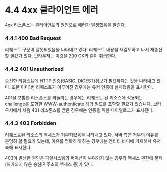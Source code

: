 # 4.4 4xx 클라이언트 에러

4xx 리스폰스는 클라이언트의 원인으로 에러가 발생했음을 알린다.

### 4.4.1 400 Bad Request

리퀘스트 구문이 잘못되었음을 나타내고 있다. 리퀘스트 내용을 재검토하고 나서 재송신할 필요가 있다. 브라우저는 이것을 200 OK와 같이 취급한다.

### 4.4.2 401 Unauthorized

송신한 리퀘스트에 HTTP 인증\(BASIC, DIGEST\)정보가 필요하다는 것을 나타내고 있다. 또한 이미1번 리퀘스트가 이루어진 경우에는 유저 인증에 실패했음을 표시한다.

401을 포함한 리스폰스를 되돌리는 경우에는 리퀘스트 된 리소스에 적용되는 challenge를 포함한 WWW-authenticate 헤더 필드를 포함할 필요가 있습니다. 브라우저에서 처음 401 리스폰스를 받은 경우에는 인증을 위한 다이얼로그가 표시된다.

### 4.4.3 403 Forbidden

리퀘스트된 리소스의 액세스가 거부되었음을 나타내고 있다. 서버 측은 거부의 이유를 분명히 할 필요가 있는데, 이유를 명확하게 하는 경우에는 엔티티 바디에 기재해서 유저측에 표시한다.

403이 발생한 원인은 파일시스템의 퍼미션이 부여되지 않는 경우와 액세스 권한에 문제\(허가되지 않은 송신IP 주소의 액세스 등\)가 있다.

